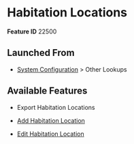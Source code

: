 # Habitation Locations

**Feature ID** 22500

## Launched From

- [System Configuration](System%20Configuration.md) > Other Lookups

## Available Features

- Export Habitation Locations

- [Add Habitation Location](Add%20Habitation%20Location.md)

- [Edit Habitation Location](Edit%20Habitation%20Location.md)



































































